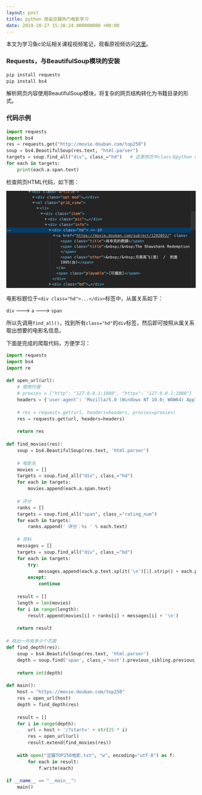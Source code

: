 ```yaml
---
layout: post
title: python 爬虫豆瓣热门电影学习
date: 2019-10-27 15:28:24.000000000 +09:00
---
```

本文为学习鱼c论坛相关课程视频笔记，观看原视频访问[这里](https://www.bilibili.com/video/av23695737?from=search&seid=718237188866018077)。

### Requests，与BeautifulSoup模块的安装

```bash
pip install requests
pip install bs4
```
解析网页内容使用BeautifulSoup模块，将复杂的网页结构转化为书籍目录的形式。

### 代码示例

```python
import requests
import bs4
res = requests.get("http://movie.douban.com/top250")
soup = bs4.BeautifulSoup(res.text, "html.parser")
targets = soup.find_all("div", class_="hd")   # 这里网页中class与python class重名，用class_代替
for each in targets:
    print(each.a.span.text)
```

检查网页HTML代码，如下图：

![figure1](/assets/201910/2019-10-27_15-40-49.png)

电影标题位于```<div class="hd">...</div>```标签中，从属关系如下：

```div``` ---> ```a``` ---> ```span```

所以先调用```find_all()```，找到所有```class="hd"```的```div```标签，然后即可按照从属关系取出想要的电影名信息。

下面是完成的爬取代码，方便学习：

```python
import requests
import bs4
import re

def open_url(url):
    # 使用代理
    # proxies = {"http": "127.0.0.1:1080", "https": "127.0.0.1:1080"}
    headers = {'user-agent': 'Mozilla/5.0 (Windows NT 10.0; WOW64) AppleWebKit/537.36 (KHTML, like Gecko) Chrome/57.0.2987.98 Safari/537.36'}

    # res = requests.get(url, headers=headers, proxies=proxies)
    res = requests.get(url, headers=headers)

    return res

def find_movies(res):
    soup = bs4.BeautifulSoup(res.text, 'html.parser')

    # 电影名
    movies = []
    targets = soup.find_all("div", class_="hd")
    for each in targets:
        movies.append(each.a.span.text)

    # 评分
    ranks = []
    targets = soup.find_all("span", class_="rating_num")
    for each in targets:
        ranks.append(' 评分：%s ' % each.text)

    # 资料
    messages = []
    targets = soup.find_all("div", class_="bd")
    for each in targets:
        try:
            messages.append(each.p.text.split('\n')[1].strip() + each.p.text.split('\n')[2].strip())
        except:
            continue

    result = []
    length = len(movies)
    for i in range(length):
        result.append(movies[i] + ranks[i] + messages[i] + '\n')

    return result

# 找出一共有多少个页面
def find_depth(res):
    soup = bs4.BeautifulSoup(res.text, 'html.parser')
    depth = soup.find('span', class_='next').previous_sibling.previous_sibling.text

    return int(depth)

def main():
    host = "https://movie.douban.com/top250"
    res = open_url(host)
    depth = find_depth(res)

    result = []
    for i in range(depth):
        url = host + '/?start=' + str(25 * i)
        res = open_url(url)
        result.extend(find_movies(res))

    with open("豆瓣TOP250电影.txt", "w", encoding="utf-8") as f:
        for each in result:
            f.write(each)
   
if __name__ == "__main__":
    main()
```


